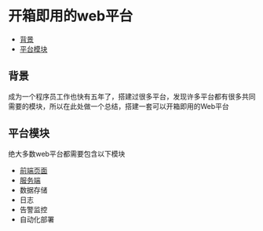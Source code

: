 # 开箱即用的web平台

<!-- toc -->

- [背景](#%E8%83%8C%E6%99%AF)
- [平台模块](#%E5%B9%B3%E5%8F%B0%E6%A8%A1%E5%9D%97)

<!-- tocstop -->

## 背景
成为一个程序员工作也快有五年了，搭建过很多平台，发现许多平台都有很多共同需要的模块，所以在此处做一个总结，搭建一套可以开箱即用的Web平台

## 平台模块

绝大多数web平台都需要包含以下模块

- [前端页面](webBuild/front/README.md)
- [服务端](webBuild/server/README.md)
- 数据存储
- 日志
- 告警监控
- 自动化部署
